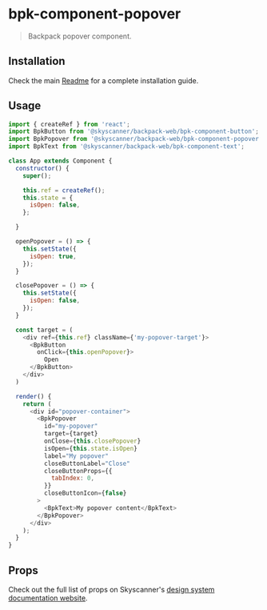 # bpk-component-popover

> Backpack popover component.

## Installation

Check the main [Readme](https://github.com/skyscanner/backpack#usage) for a complete installation guide.

## Usage

```js
import { createRef } from 'react';
import BpkButton from '@skyscanner/backpack-web/bpk-component-button';
import BpkPopover from '@skyscanner/backpack-web/bpk-component-popover';
import BpkText from '@skyscanner/backpack-web/bpk-component-text';

class App extends Component {
  constructor() {
    super();

    this.ref = createRef();
    this.state = {
      isOpen: false,
    };

  }

  openPopover = () => {
    this.setState({
      isOpen: true,
    });
  }

  closePopover = () => {
    this.setState({
      isOpen: false,
    });
  }

  const target = (
    <div ref={this.ref} className={'my-popover-target'}>
      <BpkButton
        onClick={this.openPopover}>
          Open
      </BpkButton>
    </div>
  )

  render() {
    return (
      <div id="popover-container">
        <BpkPopover
          id="my-popover"
          target={target}
          onClose={this.closePopover}
          isOpen={this.state.isOpen}
          label="My popover"
          closeButtonLabel="Close"
          closeButtonProps={{
            tabIndex: 0,
          }}
          closeButtonIcon={false}
        >
          <BpkText>My popover content</BpkText>
        </BpkPopover>
      </div>
    );
  }
}
```

## Props

Check out the full list of props on Skyscanner's [design system documentation website](https://www.skyscanner.design/latest/components/popover/web-ViBRNHX6#section-props-e0).
